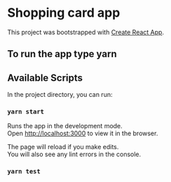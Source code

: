 # Shopping card app

This project was bootstrapped with [Create React App](https://github.com/facebook/create-react-app).

## To run the app type yarn

## Available Scripts

In the project directory, you can run:

### `yarn start`

Runs the app in the development mode.\
Open [http://localhost:3000](http://localhost:3000) to view it in the browser.

The page will reload if you make edits.\
You will also see any lint errors in the console.

### `yarn test`
